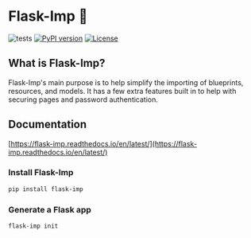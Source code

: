 # Flask-Imp 🧚

![tests](https://github.com/CheeseCake87/flask-imp/actions/workflows/tests.yml/badge.svg)
[![PyPI version](https://img.shields.io/pypi/v/flask-imp)](https://pypi.org/project/flask-imp/)
[![License](https://img.shields.io/github/license/CheeseCake87/flask-imp)](https://raw.githubusercontent.com/CheeseCake87/flask-imp/master/LICENSE)

## What is Flask-Imp?

Flask-Imp's main purpose is to help simplify the importing of blueprints, resources, and models.
It has a few extra features built in to help with securing pages and password authentication.

## Documentation

[https://flask-imp.readthedocs.io/en/latest/](https://flask-imp.readthedocs.io/en/latest/)

### Install Flask-Imp

```bash
pip install flask-imp
```

### Generate a Flask app

```bash
flask-imp init
```
